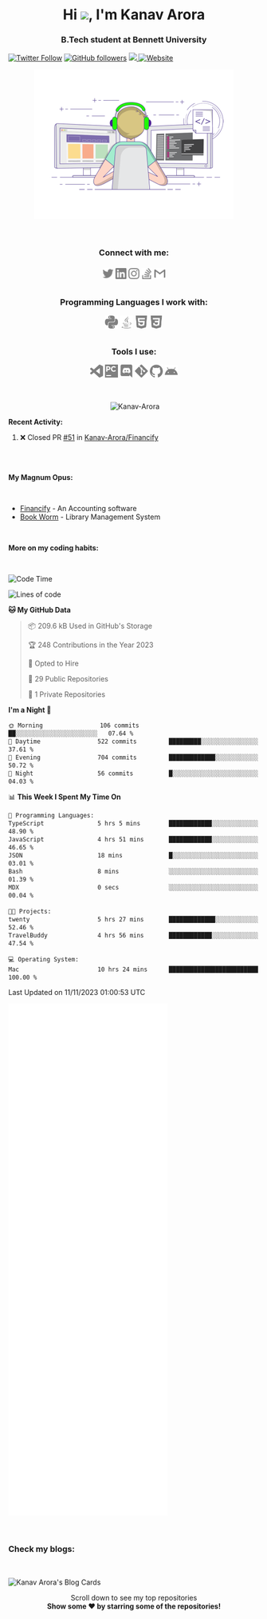 <h1 align="center">Hi <img src="https://media.giphy.com/media/hvRJCLFzcasrR4ia7z/giphy.gif" width="30px">, I'm Kanav Arora</h1>
<h3 align="center">B.Tech student at Bennett University</h3>

[![Twitter Follow](https://img.shields.io/twitter/follow/Beardy_Weird?style=social)](https://twitter.com/Beardy_Weird)
[![GitHub followers](https://img.shields.io/github/followers/Kanav-Arora?label=Follow&style=social)](https://github.com/Kanav-Arora)
<a href = "https://kanavarora1515.medium.com" >
<img src ="https://img.shields.io/badge/Medium-12100E?style=for-the-badge&logo=medium&logoColor=white">
</a>
[![Website](https://img.shields.io/badge/Kanav-Arora--green?style=social&logo=google%20chrome)](https://kanav-arora.github.io)

<p align = "center"> <img  title="Kanav Arora" alt="Kanav Arora" width="400" src="./logos/animation.gif" /> </p>

<br>

<h3 align = "center">
<b>
Connect with me: </b><br>
<br>
<a href="https://twitter.com/Beardy_Weird"><img align="center" title="Twitter - Kanav Arora" alt="Twitter" width="22px" src="./logos/twitter.svg" /></a>
<a href="www.linkedin.com/in/kanavarora1505"><img align="center" title="LinkedIn - Kanav Arora" alt="LinkedIn" width="22px" src="./logos/linkedin.svg" /></a>
<a href="https://www.instagram.com/kanav_a/"><img align="center" title="Instagram - Kanav Arora" alt="Instagram" width="22px" src="./logos/instagram.svg" /></a>
<a href="https://meta.stackexchange.com/users/937580/kanav-arora"><img align="center" title="Stack Overflow - Kanav Arora" alt="Stack Overflow" width="22px" src="./logos/stackoverflow.svg" /></a>
<a href="mailto:kanavarora1515@gmail.com"><img align="center" title="Mail - Kanav Arora" alt="Mail" width="22px" src="./logos/gmail.svg" /></a>

<br>
<br>
  
Programming Languages I work with: <br>

<img align="center" title="Python" alt="python" width="26px" src="./logos/python.svg" />
<img align="center" title="Java" alt="Java" width="26px" src="./logos/java.svg" />
<!-- <img align="left" title="Git" alt="Git" width="26px" src="./logos/git.svg" /> -->
<img align="center" title="HTML5" alt="HTML5" width="26px" src="./logos/html5.svg" />
<img align="center" title="CSS3" alt="CSS3" width="26px" src="./logos/css3.svg" />
  
<br>
<br>

Tools I use: <br>

<img align="center" title="Visual Studio Code" alt="Visual Studio Code" width="26px" src="./logos/visualstudiocode.svg" />
<img align="center" title="JetBrains PyCharm" alt="JetBrains PyCharm" width="26px" src="./logos/pycharm.svg" />
<img align="center" title="Discord" alt="Discord" width="26px" src="./logos/discord.svg" />
<img align="center" title="Git" alt="Git" width="26px" src="./logos/git.svg" />
<img align="center" title="GitHub" alt="GitHub" width="26px" src="./logos/github.svg" />
<img align="center" title="Android" alt="Android" width="26px" src="./logos/android.svg" />
</h3>

<br>

<p align = "center">&nbsp;<img align="center" src="https://github-readme-stats.vercel.app/api?username=Kanav-Arora&theme=dark&show_icons=true&locale=en" alt="Kanav-Arora" width="450" height="250" /></p>

**Recent Activity:**

<!--START_SECTION:activity-->
1. ❌ Closed PR [#51](https://github.com/Kanav-Arora/Financify/pull/51) in [Kanav-Arora/Financify](https://github.com/Kanav-Arora/Financify)
<!--END_SECTION:activity-->
<br>

<br>

**My Magnum Opus:**

<br>

- [Financify](https://github.com/Kanav-Arora/Financify) - An Accounting software
- [Book Worm](https://github.com/Kanav-Arora/Library-Management-System) - Library Management System

<br>


**More on my coding habits:**

<br>

<!--START_SECTION:waka-->
![Code Time](http://img.shields.io/badge/Code%20Time-603%20hrs%2045%20mins-blue)

![Lines of code](https://img.shields.io/badge/From%20Hello%20World%20I%27ve%20Written-900.8%20thousand%20lines%20of%20code-blue)

**🐱 My GitHub Data** 

> 📦 209.6 kB Used in GitHub's Storage 
 > 
> 🏆 248 Contributions in the Year 2023
 > 
> 💼 Opted to Hire
 > 
> 📜 29 Public Repositories 
 > 
> 🔑 1 Private Repositories 
 > 
**I'm a Night 🦉** 

```text
🌞 Morning                106 commits         ██░░░░░░░░░░░░░░░░░░░░░░░   07.64 % 
🌆 Daytime                522 commits         █████████░░░░░░░░░░░░░░░░   37.61 % 
🌃 Evening                704 commits         █████████████░░░░░░░░░░░░   50.72 % 
🌙 Night                  56 commits          █░░░░░░░░░░░░░░░░░░░░░░░░   04.03 % 
```


📊 **This Week I Spent My Time On** 

```text
💬 Programming Languages: 
TypeScript               5 hrs 5 mins        ████████████░░░░░░░░░░░░░   48.90 % 
JavaScript               4 hrs 51 mins       ████████████░░░░░░░░░░░░░   46.65 % 
JSON                     18 mins             █░░░░░░░░░░░░░░░░░░░░░░░░   03.01 % 
Bash                     8 mins              ░░░░░░░░░░░░░░░░░░░░░░░░░   01.39 % 
MDX                      0 secs              ░░░░░░░░░░░░░░░░░░░░░░░░░   00.04 % 

🐱‍💻 Projects: 
twenty                   5 hrs 27 mins       █████████████░░░░░░░░░░░░   52.46 % 
TravelBuddy              4 hrs 56 mins       ████████████░░░░░░░░░░░░░   47.54 % 

💻 Operating System: 
Mac                      10 hrs 24 mins      █████████████████████████   100.00 % 
```


 Last Updated on 11/11/2023 01:00:53 UTC
<!--END_SECTION:waka-->


<!-- If you're using "main" as default branch -->
![Metrics](https://github.com/Kanav-Arora/Kanav-Arora/blob/main/github-metrics.svg)

<br>

### Check my blogs:

<br>

![Kanav Arora's Blog Cards](https://github-cards-external-blogs.souravdey777.vercel.app/getMediumBlogs?username=kanavarora1515&type=horizontal)

<p align="center">
    Scroll down to see my top repositories
    <br>
    <b>
      Show some ❤️ by starring some of the repositories!
    </b>
</p>
